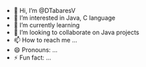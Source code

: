 - 👋 Hi, I’m @DTabaresV
- 👀 I’m interested in Java, C language
- 🌱 I’m currently learning 
- 💞️ I’m looking to collaborate on Java projects
- 📫 How to reach me ...
- 😄 Pronouns: ...
- ⚡ Fun fact: ...

<!---
DTabaresV/DTabaresV is a ✨ special ✨ repository because its `README.md` (this file) appears on your GitHub profile.
You can click the Preview link to take a look at your changes.
--->
